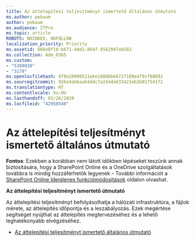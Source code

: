 ```yaml
---
title: Az áttelepítési teljesítményt ismertető általános útmutató
ms.author: pebaum
author: pebaum
ms.audience: ITPro
ms.topic: article
ROBOTS: NOINDEX, NOFOLLOW
localization_priority: Priority
ms.assetid: 686e8f18-b871-4dd2-864f-8562947ab583
ms.collection: Adm_O365
ms.custom:
- "5300030"
- "3179"
ms.openlocfilehash: 4f8e20090521ebe1808bb66717108e479cf68892
ms.sourcegitcommit: 926e4ab6aa64ddc7a244de633421eb2b817541f2
ms.translationtype: HT
ms.contentlocale: hu-HU
ms.lasthandoff: 03/26/2020
ms.locfileid: "42958540"
---
```

# <a name="general-migration-performance-guidance"></a>Az áttelepítési teljesítményt ismertető általános útmutató

**Fontos**: Ezekben a korábban nem látott időkben lépéseket teszünk annak biztosítására, hogy a SharePoint Online és a OneDrive szolgáltatások továbbra is mindig hozzáférhetők legyenek – További információt a [SharePoint Online Ideiglenes funkciómódosítások](https://aka.ms/ODSPAdjustments) oldalon olvashat.

**Az áttelepítési teljesítményt ismertető útmutató**

Az áttelepítési teljesítményt befolyásolhatja a hálózati infrastruktúra, a fájlok mérete, az áttelepítés időpontja és a leszabályozás. Ezek megértése segítséget nyújthat az áttelepítés megtervezéséhez és a lehető leghatékonyabb elvégzéséhez.

- [Az áttelepítési teljesítményt ismertető általános útmutató](https://docs.microsoft.com/sharepointmigration/sharepoint-online-and-onedrive-migration-speed)
